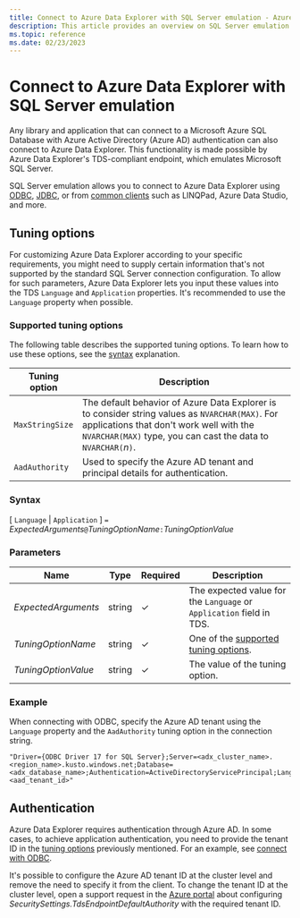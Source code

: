 ```yaml
---
title: Connect to Azure Data Explorer with SQL Server emulation - Azure Data Explorer
description: This article provides an overview on SQL Server emulation in Azure Data Explorer.
ms.topic: reference
ms.date: 02/23/2023
---
```

# Connect to Azure Data Explorer with SQL Server emulation

Any library and application that can connect to a Microsoft Azure SQL Database with Azure Active Directory (Azure AD) authentication can also connect to Azure Data Explorer. This functionality is made possible by Azure Data Explorer's TDS-compliant endpoint, which emulates Microsoft SQL Server.

SQL Server emulation allows you to connect to Azure Data Explorer using [ODBC](connect-odbc.md), [JDBC](connect-jdbc.md), or from [common clients](connect-sql-clients.md) such as LINQPad, Azure Data Studio, and more.

## Tuning options

For customizing Azure Data Explorer according to your specific requirements, you might need to supply certain information that's not supported by the standard SQL Server connection configuration. To allow for such parameters, Azure Data Explorer lets you input these values into the TDS `Language` and `Application` properties. It's recommended to use the `Language` property when possible.

### Supported tuning options

The following table describes the supported tuning options. To learn how to use these options, see the [syntax](#syntax) explanation.

|Tuning option|Description|
|--|--|
|`MaxStringSize`|The default behavior of Azure Data Explorer is to consider string values as `NVARCHAR(MAX)`. For applications that don't work well with the `NVARCHAR(MAX)` type, you can cast the data to `NVARCHAR(`*n*`)`.|
|`AadAuthority`|Used to specify the Azure AD tenant and principal details for authentication.|

### Syntax

[ `Language` | `Application` ] `=` *ExpectedArguments*`@`*TuningOptionName*`:`*TuningOptionValue*

### Parameters

|Name|Type|Required|Description|
|--|--|--|--|
|*ExpectedArguments*|string|&check;|The expected value for the `Language` or `Application` field in TDS.|
|*TuningOptionName*|string|&check;|One of the [supported tuning options](#supported-tuning-options).|
|*TuningOptionValue*|string|&check;|The value of the tuning option.|

### Example

When connecting with ODBC, specify the Azure AD tenant using the `Language` property and the `AadAuthority` tuning option in the connection string.

```odbc
"Driver={ODBC Driver 17 for SQL Server};Server=<adx_cluster_name>.<region_name>.kusto.windows.net;Database=<adx_database_name>;Authentication=ActiveDirectoryServicePrincipal;Language=any@AadAuthority:<aad_tenant_id>"
```

## Authentication

Azure Data Explorer requires authentication through Azure AD. In some cases, to achieve application authentication, you need to provide the tenant ID in the [tuning options](#tuning-options) previously mentioned. For an example, see [connect with ODBC](connect-odbc.md#application-authentication).

It's possible to configure the Azure AD tenant ID at the cluster level and remove the need to specify it from the client. To change the tenant ID at the cluster level, open a support request in the  [Azure portal](https://portal.azure.com/#blade/Microsoft_Azure_Support/HelpAndSupportBlade/overview) about configuring *SecuritySettings.TdsEndpointDefaultAuthority* with the required tenant ID.
